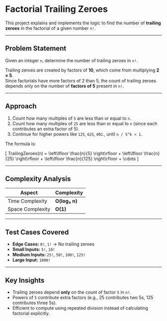 # Factorial Trailing Zeroes

This project explains and implements the logic to find the number of **trailing zeroes** in the factorial of a given number `n!`.

---

## Problem Statement

Given an integer `n`, determine the number of trailing zeroes in `n!`.  

Trailing zeroes are created by factors of **10**, which come from multiplying **2 × 5**.  
Since factorials have more factors of 2 than 5, the count of trailing zeroes depends only on the number of **factors of 5** present in `n!`.

---

## Approach

1. Count how many multiples of `5` are less than or equal to `n`.  
2. Count how many multiples of `25` are less than or equal to `n` (since each contributes an extra factor of 5).  
3. Continue for higher powers like `125`, `625`, etc., until `n / 5^k < 1`.  

The formula is:  

\[
TrailingZeroes(n) = \left\lfloor \frac{n}{5} \right\rfloor + \left\lfloor \frac{n}{25} \right\rfloor + \left\lfloor \frac{n}{125} \right\rfloor + \cdots
\]

---

## Complexity Analysis

| Aspect            | Complexity   |
|-------------------|--------------|
| Time Complexity   | **O(log₅ n)** |
| Space Complexity  | **O(1)**      |

---

## Test Cases Covered

- **Edge Cases:** `0!`, `1!` → No trailing zeroes  
- **Small Inputs:** `5!`, `10!`  
- **Medium Inputs:** `25!`, `50!`, `100!`, `125!`  
- **Large Input:** `1000!`  

---

## Key Insights

- Trailing zeroes depend **only** on the count of factor `5` in `n!`.  
- Powers of `5` contribute extra factors (e.g., 25 contributes two 5s, 125 contributes three 5s).  
- Efficient to compute using repeated division instead of calculating factorial explicitly.  
